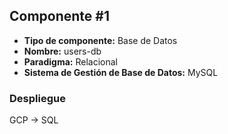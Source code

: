 ## Componente #1

* **Tipo de componente:** Base de Datos
* **Nombre:** users-db
* **Paradigma:** Relacional
* **Sistema de Gestión de Base de Datos:** MySQL

### Despliegue

GCP -> SQL